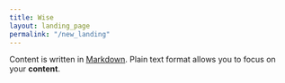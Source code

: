 ```yaml
---
title: Wise
layout: landing_page
permalink: "/new_landing"
---
```


Content is written in [Markdown](https://learnxinyminutes.com/docs/markdown/). Plain text format allows you to focus on your **content**.
